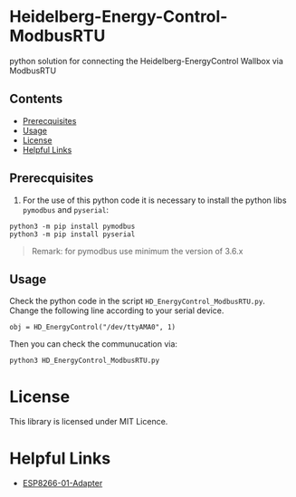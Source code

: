 # Heidelberg-Energy-Control-ModbusRTU
python solution for connecting the Heidelberg-EnergyControl Wallbox via ModbusRTU


## Contents
* [Prerecquisites](#prerecquisites)
* [Usage](#usage)
* [License](#license)
* [Helpful Links](#helpful-links)

## Prerecquisites
1) For the use of this python code it is necessary to install the python libs `pymodbus` and `pyserial`:

```
python3 -m pip install pymodbus
python3 -m pip install pyserial
```
    
>Remark: for pymodbus use minimum the version of 3.6.x

## Usage
Check the python code in the script `HD_EnergyControl_ModbusRTU.py`.<br>
Change the following line according to your serial device.

```
obj = HD_EnergyControl("/dev/ttyAMA0", 1)
```

Then you can check the communucation via:

`python3 HD_EnergyControl_ModbusRTU.py`

# License
This library is licensed under MIT Licence.

# Helpful Links
* [ESP8266-01-Adapter](https://esp8266-01-adapter.de)